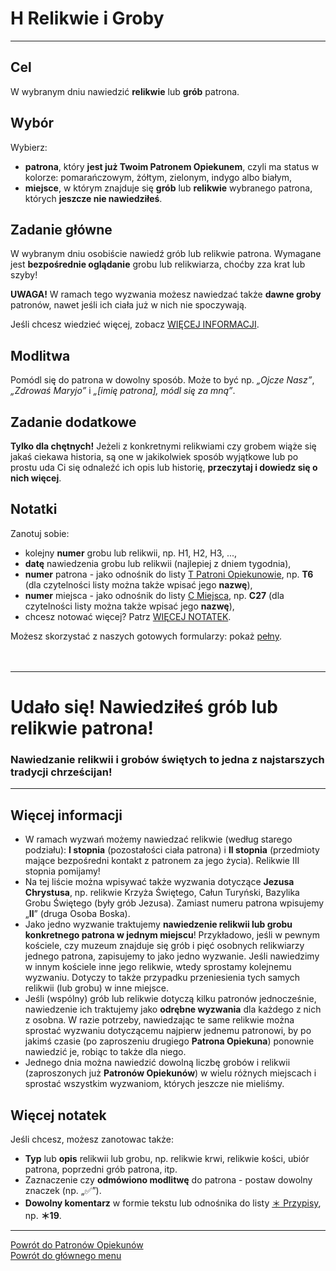 # <span class="status status-list"><span class="status status-list">H</span> Relikwie i Groby</span>
---
## Cel
W <span class="selected-day-info">wybranym dniu</span> nawiedzić **relikwie** lub **grób** patrona.
## Wybór
Wybierz:
- **patrona**, który **jest już Twoim Patronem Opiekunem**, czyli ma status w kolorze: <span class="status status-orange">pomarańczowym</span>, <span class="status status-yellow">żółtym</span>, <span class="status status-green">zielonym</span>, <span class="status status-indigo">indygo</span> albo <span class="status status-white">białym</span>,
- **miejsce**, w którym znajduje się **grób** lub **relikwie** wybranego patrona, których **jeszcze nie nawiedziłeś**.
## Zadanie główne
W <span class="selected-day-info">wybranym dniu</span> osobiście nawiedź grób lub relikwie patrona. Wymagane jest **bezpośrednie oglądanie** grobu lub relikwiarza, choćby zza krat lub szyby!

**UWAGA!** W ramach tego wyzwania możesz nawiedzać także **dawne groby** patronów, nawet jeśli ich ciała już w nich nie spoczywają.

Jeśli chcesz wiedzieć więcej, zobacz [WIĘCEJ INFORMACJI](#relikwie-i-groby-wiecej-informacji).
## Modlitwa
Pomódl się do patrona w dowolny sposób. Może to być np. _„Ojcze Nasz”_, _„Zdrowaś Maryjo”_ i _„[imię patrona], módl się za mną”_.
## Zadanie dodatkowe
**Tylko dla chętnych!** Jeżeli z konkretnymi relikwiami czy grobem wiąże się jakaś ciekawa historia, są one w jakikolwiek sposób wyjątkowe lub po prostu uda Ci się odnaleźć ich opis lub historię, **przeczytaj i dowiedz się o nich więcej**.
## Notatki
Zanotuj sobie:
- kolejny **numer** grobu lub relikwii, np. H1, H2, H3, ...,
- **datę** nawiedzenia grobu lub relikwii (najlepiej z dniem tygodnia),
- **numer** patrona - jako odnośnik do listy [<span class="status status-list"><span class="status status-yellow">T</span> Patroni Opiekunowie</span>](patroni_opiekunowie.md), np. **T6** (dla czytelności listy można także wpisać jego **nazwę**),
- **numer** miejsca - jako odnośnik do listy [<span class="status status-list"><span class="status status-list">C</span> Miejsca</span>](miejsca.md), np. **C27** (dla czytelności listy można także wpisać jego **nazwę**),
- chcesz notować więcej? Patrz [WIĘCEJ NOTATEK](#relikwie-i-groby-wiecej-notatek).

Możesz skorzystać z naszych gotowych formularzy: pokaż [pełny](../../pl/pdf/lista_v1_h_relikwie_i_groby.pdf).
<br />
<br />
<br />

---
# Udało się! Nawiedziłeś grób lub relikwie patrona!
### Nawiedzanie relikwii i grobów świętych to jedna z najstarszych tradycji chrześcijan!
---

## <span id="relikwie-i-groby-wiecej-informacji">Więcej informacji</span>
- W ramach wyzwań możemy nawiedzać relikwie (według starego podziału): **I stopnia** (pozostałości ciała patrona) i **II stopnia** (przedmioty mające bezpośredni kontakt z patronem za jego życia). Relikwie III stopnia pomijamy!
- Na tej liście można wpisywać także wyzwania dotyczące **Jezusa Chrystusa**, np. relikwie Krzyża Świętego, Całun Turyński, Bazylika Grobu Świętego (były grób Jezusa). Zamiast numeru patrona wpisujemy „**II**” (druga Osoba Boska).
- Jako jedno wyzwanie traktujemy **nawiedzenie relikwii lub grobu konkretnego patrona w jednym miejscu**! Przykładowo, jeśli w pewnym kościele, czy muzeum znajduje się grób i pięć osobnych relikwiarzy jednego patrona, zapisujemy to jako jedno wyzwanie. Jeśli nawiedzimy w innym kościele inne jego relikwie, wtedy sprostamy kolejnemu wyzwaniu. Dotyczy to także przypadku przeniesienia tych samych relikwii (lub grobu) w inne miejsce.
- Jeśli (wspólny) grób lub relikwie dotyczą kilku patronów jednocześnie, nawiedzenie ich traktujemy jako **odrębne wyzwania** dla każdego z nich z osobna. W razie potrzeby, nawiedzając te same relikwie można sprostać wyzwaniu dotyczącemu najpierw jednemu patronowi, by po jakimś czasie (po zaproszeniu drugiego **Patrona Opiekuna**) ponownie nawiedzić je, robiąc to także dla niego.
- Jednego dnia można nawiedzić dowolną liczbę grobów i relikwii (zaproszonych już **Patronów Opiekunów**) w wielu różnych miejscach i sprostać wszystkim wyzwaniom, których jeszcze nie mieliśmy.
## <span id="relikwie-i-groby-wiecej-notatek">Więcej notatek</span>
Jeśli chcesz, możesz zanotowac także:
- **Typ** lub **opis** relikwii lub grobu, np. relikwie krwi, relikwie kości, ubiór patrona, poprzedni grób patrona, itp.
- Zaznaczenie czy **odmówiono modlitwę** do patrona - postaw dowolny znaczek (np. „✅”).
- **Dowolny komentarz** w formie tekstu lub odnośnika do listy [<span class="status status-list"><span class="status status-list">＊</span> Przypisy</span>](przypisy.md), np. **＊19**.

---
[Powrót do Patronów Opiekunów](patroni_opiekunowie.md)  
[Powrót do głównego menu](index.md)
